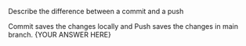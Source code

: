 Describe the difference between a commit and a push

Commit saves the changes locally and Push saves the changes in main branch.
{YOUR ANSWER HERE}